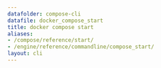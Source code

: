 ```yaml
---
datafolder: compose-cli
datafile: docker_compose_start
title: docker compose start
aliases:
- /compose/reference/start/
- /engine/reference/commandline/compose_start/
layout: cli
---
```


<!--
Sorry, but the contents of this page are automatically generated from
Docker's source code. If you want to suggest a change to the text that appears
here, you'll need to find the string by searching this repo:
https://github.com/docker/compose
-->
